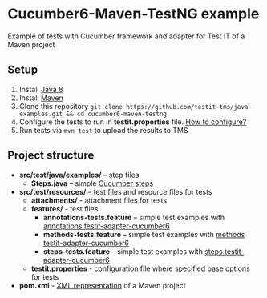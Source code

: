 # Cucumber6-Maven-TestNG example
Example of tests with Cucumber framework and adapter for Test IT of a Maven project

## Setup

1. Install [Java 8](https://www.oracle.com/java/technologies/javase/javase8-archive-downloads.html)
2. Install [Maven](https://maven.apache.org/download.cgi)
3. Clone this repository `git clone https://github.com/testit-tms/java-examples.git && cd cucumber6-maven-testng`
4. Configure the tests to run in **testit.properties** file. [How to configure?](https://github.com/testit-tms/adapters-java/tree/main/testit-adapter-cucumber6#configuration)
5. Run tests via `mvn test` to upload the results to TMS

## Project structure

* **src/test/java/examples/** – step files
    * **Steps.java** – simple [Cucumber steps](https://docs.cucumber.io/docs/cucumber/api/?lang=java#steps)
* **src/test/resources/** – test files and resource files for tests
    * **attachments/** - attachment files for tests
    * **features/** - test files
        * **annotations-tests.feature** – simple test examples with [annotations testit-adapter-cucumber6](https://github.com/testit-tms/adapters-java/tree/main/testit-adapter-cucumber6#tags)
        * **methods-tests.feature** – simple test examples with [methods testit-adapter-cucumber6](https://github.com/testit-tms/adapters-java/tree/main/testit-adapter-cucumber6#tags)
        * **steps-tests.feature** – simple test examples with [steps testit-adapter-cucumber6](https://github.com/testit-tms/adapters-java/tree/main/testit-adapter-cucumber6#tags)
    * **testit.properties** - configuration file where specified base options for tests
* **pom.xml** - [XML representation](https://maven.apache.org/pom.html) of a Maven project
